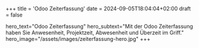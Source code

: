 +++
title = 'Odoo Zeiterfassung'
date = 2024-09-05T18:04:04+02:00
draft = false

hero_text="Odoo Zeiterfassung"
hero_subtext="Mit der Odoo Zeiterfassung haben Sie Anwesenheit, Projektzeit, Abwesenheit und Überzeit im Griff."
hero_image="/assets/images/zeiterfassung-hero.jpg"
+++
